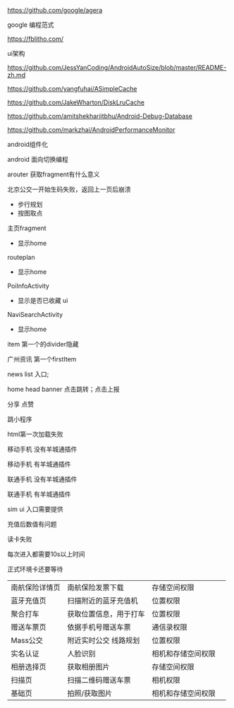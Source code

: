 https://github.com/google/agera

google 编程范式

https://fblitho.com/

ui架构

https://github.com/JessYanCoding/AndroidAutoSize/blob/master/README-zh.md



https://github.com/yangfuhai/ASimpleCache

https://github.com/JakeWharton/DiskLruCache

https://github.com/amitshekhariitbhu/Android-Debug-Database

https://github.com/markzhai/AndroidPerformanceMonitor





android组件化

android 面向切换编程

arouter 获取fragment有什么意义

北京公交一开始生码失败，返回上一页后崩溃



+ 步行规划
+ 按图取点

主页fragment

+ 显示home

routeplan

+ 显示home

PoiInfoActivity

+ 显示是否已收藏 ui

NaviSearchActivity

+ 显示home



item 第一个的divider隐藏

广州资讯 第一个firstItem

news list 入口;

 home head banner 点击跳转；点击上报

分享 点赞

跳小程序

html第一次加载失败



移动手机 没有羊城通插件

移动手机 有羊城通插件

联通手机 没有羊城通插件

联通手机 有羊城通插件

sim ui 入口需要提供

充值后数值有问题

读卡失败

每次进入都需要10s以上时间

正式环境卡还要等待



|                |                        |                    |      |
| -------------- | ---------------------- | ------------------ | ---- |
| 南航保险详情页 | 南航保险发票下载       | 存储空间权限       |      |
| 蓝牙充值页     | 扫描附近的蓝牙充值机   | 位置权限           |      |
| 聚合打车       | 获取位置信息，用于打车 | 位置权限           |      |
| 赠送车票页     | 依据手机号赠送车票     | 通信录权限         |      |
| Mass公交       | 附近实时公交 线路规划  | 位置权限           |      |
| 实名认证       | 人脸识别               | 相机和存储空间权限 |      |
| 相册选择页     | 获取相册图片           | 存储空间权限       |      |
| 扫描页         | 扫描二维码赠送车票     | 相机权限           |      |
| 基础页         | 拍照/获取图片          | 相机和存储空间权限 |      |

